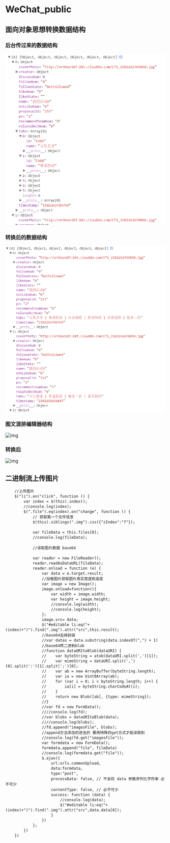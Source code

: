 # WeChat_public
## 面向对象思想转换数据结构
### 后台传过来的数据结构
![img](./images/QQ截图20170809164931.png)
### 转换后的数据结构
![img](./images/QQ图片20170809165334.png)

### 图文混排编辑器结构 
![img](http://or9dun107.bkt.clouddn.com/CTS_1504062137077_file.jpg)
### 转换后
![img](http://or9dun107.bkt.clouddn.com/CTS_1504062141952_file.jpg)


## 二进制流上传图片
        //上传图片
        $("li").on("click", function () {
            var index = $(this).index();
            //console.log(index);
            $(".file").eq(index).on("change", function () {
                // 获取第一个文件信息
                $(this).siblings(".img").css({"zIndex":"7"});

                var fileData = this.files[0];
                //console.log(fileData);

                //读取图片数据 base64

                var reader = new FileReader();
                reader.readAsDataURL(fileData);
                reader.onload = function (e) {
                    var data = e.target.result;
                    //加载图片获取图片真实宽度和高度
                    var image = new Image();
                    image.onload=function(){
                        var width = image.width;
                        var height = image.height;
                        //console.log(width);
                        //console.log(height);
                    };
                    image.src= data;
                    $("#editable li:eq("+(index)+")").find(".img").attr("src",this.result);
                    //base64去掉前缀
                    //var datas = data.substring(data.indexOf(",") + 1)
                    //base64转二进制blob
                    //function dataURItoBlob(dataURI) {
                    //    var byteString = atob(dataURI.split(',')[1]);
                    //    var mimeString = dataURI.split(',')[0].split(':')[1].split(';')[0];
                    //    var ab = new ArrayBuffer(byteString.length);
                    //    var ia = new Uint8Array(ab);
                    //    for (var i = 0; i < byteString.length; i++) {
                    //        ia[i] = byteString.charCodeAt(i);
                    //    }
                    //    return new Blob([ab], {type: mimeString});
                    //}
                    //var fd = new FormData();
                    ////console.log(fd);
                    //var blobs = dataURItoBlob(data);
                    ////console.log(blobs);
                    //fd.append("imagesFile", blobs);
                    //append方法添加的进去的 要用特殊的get方式才能读取到
                    //console.log(fd.get("imagesFile"));
                    var formdata = new FormData();
                    formdata.append("file", fileData)
                    //console.log(formdata.get("file"));
                    $.ajax({
                        url:urls.commonUpload,
                        data:formdata,
                        type:"post",
                        processData: false, // 不会将 data 参数序列化字符串 必不可少
                        contentType: false, // 必不可少
                        success: function (data) {
                            //console.log(data);
                            $("#editable li:eq("+(index)+")").find(".img").attr("src",data.data[0]);
                        }
                    })
                };
            })
        })
